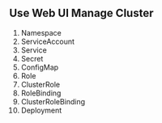## Use Web UI Manage Cluster
1. Namespace
1. ServiceAccount
1. Service
1. Secret
1. ConfigMap
1. Role
1. ClusterRole
1. RoleBinding
1. ClusterRoleBinding
1. Deployment
